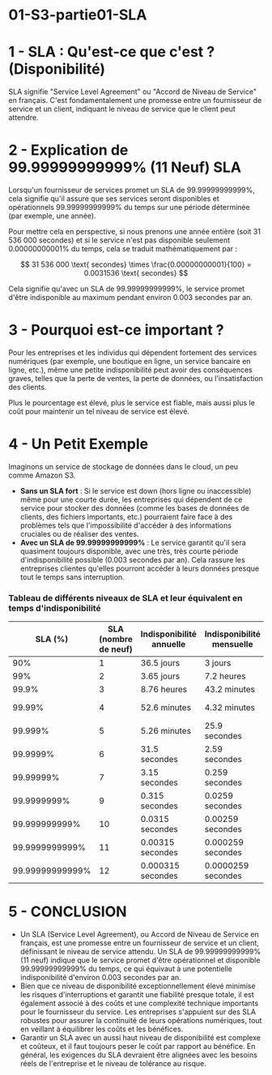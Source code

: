 # 01-S3-partie01-SLA

# 1 - SLA : Qu'est-ce que c'est ? (Disponibilité)
SLA signifie "Service Level Agreement" ou "Accord de Niveau de Service" en français. C'est fondamentalement une promesse entre un fournisseur de service et un client, indiquant le niveau de service que le client peut attendre.

# 2 -  Explication de 99.99999999999% (11 Neuf) SLA
Lorsqu'un fournisseur de services promet un SLA de 99.99999999999%, cela signifie qu'il assure que ses services seront disponibles et opérationnels 99.99999999999% du temps sur une période déterminée (par exemple, une année).

Pour mettre cela en perspective, si nous prenons une année entière (soit 31 536 000 secondes) et si le service n'est pas disponible seulement 0.00000000001% du temps, cela se traduit mathématiquement par :

$$
31 536 000 \text{ secondes} \times \frac{0.00000000001}{100} = 0.0031536 \text{ secondes}
$$

Cela signifie qu'avec un SLA de 99.99999999999%, le service promet d'être indisponible au maximum pendant environ 0.003 secondes par an.

# 3 - Pourquoi est-ce important ?
Pour les entreprises et les individus qui dépendent fortement des services numériques (par exemple, une boutique en ligne, un service bancaire en ligne, etc.), même une petite indisponibilité peut avoir des conséquences graves, telles que la perte de ventes, la perte de données, ou l'insatisfaction des clients.

Plus le pourcentage est élevé, plus le service est fiable, mais aussi plus le coût pour maintenir un tel niveau de service est élevé.

# 4 - Un Petit Exemple
Imaginons un service de stockage de données dans le cloud, un peu comme Amazon S3.

- **Sans un SLA fort** : Si le service est down (hors ligne ou inaccessible) même pour une courte durée, les entreprises qui dépendent de ce service pour stocker des données (comme les bases de données de clients, des fichiers importants, etc.) pourraient faire face à des problèmes tels que l'impossibilité d'accéder à des informations cruciales ou de réaliser des ventes.
- **Avec un SLA de 99.99999999999%** : Le service garantit qu'il sera quasiment toujours disponible, avec une très, très courte période d'indisponibilité possible (0.003 secondes par an). Cela rassure les entreprises clientes qu'elles pourront accéder à leurs données presque tout le temps sans interruption.

### Tableau de différents niveaux de SLA et leur équivalent en temps d'indisponibilité
| SLA (%)         | SLA (nombre de neuf) | Indisponibilité annuelle | Indisponibilité mensuelle | Indisponibilité hebdomadaire | Indisponibilité quotidienne |
|-----------------|----------------------|--------------------------|---------------------------|------------------------------|-----------------------------|
| 90%             | 1                    | 36.5 jours               | 3 jours                   | 16.8 heures                  | 2.4 heures                  |
| 99%             | 2                    | 3.65 jours               | 7.2 heures                | 1.68 heures                  | 14.4 minutes                |
| 99.9%           | 3                    | 8.76 heures              | 43.2 minutes              | 10.1 minutes                 | 1.44 minutes                |
| 99.99%          | 4                    | 52.6 minutes             | 4.32 minutes              | 1.01 minutes                 | 8.64 secondes               |
| 99.999%         | 5                    | 5.26 minutes             | 25.9 secondes             | 6.05 secondes                | 0.864 secondes              |
| 99.9999%        | 6                    | 31.5 secondes            | 2.59 secondes             | 0.605 secondes               | 0.0864 secondes             |
| 99.99999%       | 7                    | 3.15 secondes            | 0.259 secondes            | 0.0605 secondes              | 0.00864 secondes            |
| 99.9999999%     | 9                    | 0.315 secondes           | 0.0259 secondes           | 0.00605 secondes             | 0.000864 secondes           |
| 99.999999999%   | 10                   | 0.0315 secondes          | 0.00259 secondes          | 0.000605 secondes            | 0.0000864 secondes          |
| 99.9999999999%  | 11                   | 0.00315 secondes         | 0.000259 secondes         | 0.0000605 secondes           | 0.00000864 secondes         |
| 99.99999999999% | 12                   | 0.000315 secondes        | 0.0000259 secondes        | 0.00000605 secondes          | 0.000000864 secondes        |


# 5 - CONCLUSION
- Un SLA (Service Level Agreement), ou Accord de Niveau de Service en français, est une promesse entre un fournisseur de service et un client, définissant le niveau de service attendu. Un SLA de 99.99999999999% (11 neuf) indique que le service promet d'être opérationnel et disponible 99.99999999999% du temps, ce qui équivaut à une potentielle indisponibilité d'environ 0.003 secondes par an.
- Bien que ce niveau de disponibilité exceptionnellement élevé minimise les risques d'interruptions et garantit une fiabilité presque totale, il est également associé à des coûts et une complexité technique importants pour le fournisseur du service. Les entreprises s'appuient sur des SLA robustes pour assurer la continuité de leurs opérations numériques, tout en veillant à équilibrer les coûts et les bénéfices.
- Garantir un SLA avec un aussi haut niveau de disponibilité est complexe et coûteux, et il faut toujours peser le coût par rapport au bénéfice. En général, les exigences du SLA devraient être alignées avec les besoins réels de l'entreprise et le niveau de tolérance au risque.
